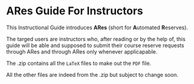 # ARes Guide For Instructors

This Instructional Guide introduces **ARes** (short for **A**utomated **R**eserves). 

The targed users are instructors who, after reading or by the help of, this guide will be able and supposed to submit their course reserve requests through ARes and through ARes only whenever applicapable. 

The .zip contains all the `LaTeX` files to make out the `PDF` file. 

All the other files are indeed from the .zip but subject to change soon.